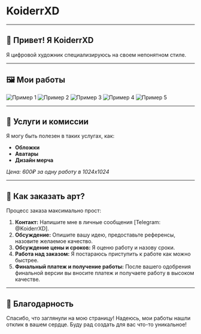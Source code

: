 # KoiderrXD

---

## 👋 Привет! Я KoiderrXD

Я цифровой художник специализируюсь на своем непонятном стиле.

---

## 🖼️ Мои работы

![Пример 1](Без_названия566.png)
![Пример 2](images/2.jpg)
![Пример 3](images/3.jpg)
![Пример 4](images/4.jpg)
![Пример 5](images/5.jpg)

---

## 💼 Услуги и комиссии

Я могу быть полезен в таких услугах, как:

- **Обложки**
- **Аватары**
- **Дизайн мерча**

*Цена: 600₽ за одну работу в 1024х1024*

---

## 🛒 Как заказать арт?

Процесс заказа максимально прост:

1.  **Контакт:** Напишите мне в личные сообщения [Telegram: @KoiderrXD].
2.  **Обсуждение:** Опишите вашу идею, предоставьте референсы, назовите желаемое качество.
3.  **Обсуждение цены и сроков:** Я оценю работу и назову сроки.
5.  **Работа над заказом:** Я постараюсь приступить к работе как можно быстрее.
6.  **Финальный платеж и получение работы:** После вашего одобрения финальной версии вы вносите платеж и получаете работу в высоком качестве.

---

## 💎 Благодарность

Спасибо, что заглянули на мою страницу! Надеюсь, мои работы нашли отклик в вашем сердце. Буду рад создать для вас что-то уникальное!
